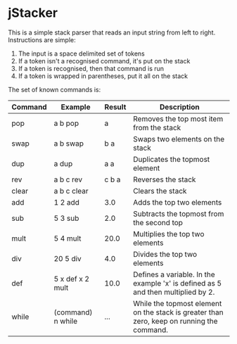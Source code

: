 jStacker
========

This is a simple stack parser that reads an input string from left to right.  Instructions are simple:

1. The input is a space delimited set of tokens
2. If a token isn't a recognised command, it's put on the stack
3. If a token is recognised, then that command is run
4. If a token is wrapped in parentheses, put it all on the stack

The set of known commands is:

|Command|Example    |Result|Description|
|-------|-----------|------|-----------|
|pop    |a b pop    |a     |Removes the top most item from the stack|
|swap   |a b swap   |b a   |Swaps two elements on the stack|
|dup    |a dup      |a a   |Duplicates the topmost element|
|rev    |a b c rev  |c b a |Reverses the stack|
|clear  |a b c clear|      |Clears the stack| 
|add    |1 2 add    |3.0   |Adds the top two elements|
|sub    |5 3 sub    |2.0   |Subtracts the topmost from the second top|
|mult   |5 4 mult   |20.0  |Multiplies the top two elements|
|div    |20 5 div   |4.0   |Divides the top two elements|
|def    |5 x def x 2 mult|10.0|Defines a variable.  In the example 'x' is defined as 5 and then multiplied by 2.|
|while  |(command) n while|...|While the topmost element on the stack is greater than zero, keep on running the command.|
